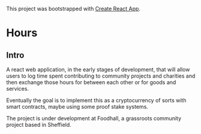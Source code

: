 This project was bootstrapped with [Create React App](https://github.com/facebookincubator/create-react-app).

# Hours

## Intro

A react web application, in the early stages of development, that will allow users to log time spent contributing to community projects and charities and then exchange those hours for between each other or for goods and services.

Eventually the goal is to implement this as a cryptocurrency of sorts with smart contracts, maybe using some proof stake systems.

The project is under development at Foodhall, a grassroots community project based in Sheffield.
